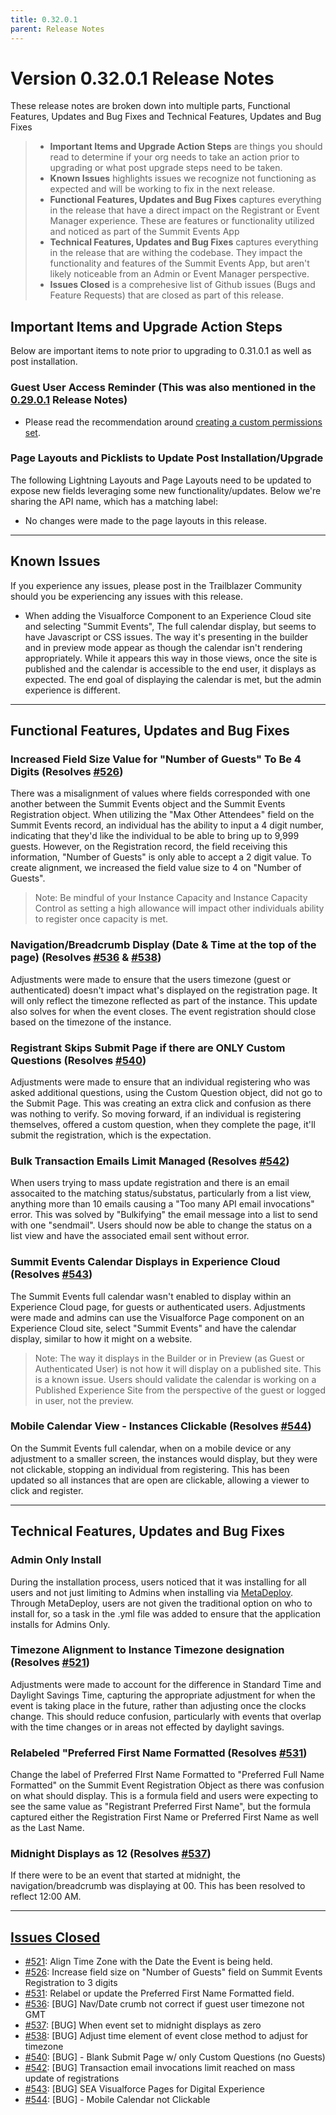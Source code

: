 ```yaml
---
title: 0.32.0.1
parent: Release Notes
---
```


# Version 0.32.0.1 Release Notes

These release notes are broken down into multiple parts, Functional Features, Updates and Bug Fixes and Technical Features, Updates and Bug Fixes 
> - **Important Items and Upgrade Action Steps** are things you should read to determine if your org needs to take an action prior to upgrading or what post upgrade steps need to be taken.
> - **Known Issues** highlights issues we recognize not functioning as expected and will be working to fix in the next release.
> - **Functional Features, Updates and Bug Fixes** captures everything in the release that have a direct impact on the Registrant or Event Manager experience. These are features or functionality utilized and noticed as part of the Summit Events App
> -  **Technical Features, Updates and Bug Fixes** captures everything in the release that are withing the codebase. They impact the functionality and features of the Summit Events App, but aren't likely noticeable from an Admin or Event Manager perspective.
> - **Issues Closed** is a comprehesive list of Github issues (Bugs and Feature Requests) that are closed as part of this release.


## Important Items and Upgrade Action Steps
Below are important items to note prior to upgrading to 0.31.0.1 as well as post installation.

### Guest User Access Reminder (This was also mentioned in the [0.29.0.1](https://sfdo-community-sprints.github.io/summit-events-app-documentation/docs/release-notes/0-29-0-1/) Release Notes)

- Please read the recommendation around [creating a custom permissions set](https://sfdo-community-sprints.github.io/summit-events-app-documentation/docs/Getting-Started/Installing/#creating-a-custom-permission-set-for-the-guest-user). 
  
### Page Layouts and Picklists to Update Post Installation/Upgrade
The following Lightning Layouts and Page Layouts need to be updated to expose new fields leveraging some new functionality/updates. Below we're sharing the API name, which has a matching label:

* No changes were made to the page layouts in this release.

---
## Known Issues

If you experience any issues, please post in the Trailblazer Community should you be experiencing any issues with this release.

* When adding the Visualforce Component to an Experience Cloud site and selecting "Summit Events", The full calendar display, but seems to have Javascript or CSS issues. The way it's presenting in the builder and in preview mode appear as though the calendar isn't rendering appropriately.  While it appears this way in those views, once the site is published and the calendar is accessible to the end user, it displays as expected. The end goal of displaying the calendar is met, but the admin experience is different.

---
## Functional Features, Updates and Bug Fixes

### Increased Field Size Value for "Number of Guests" To Be 4 Digits (Resolves [#526](https://github.com/SFDO-Community/Summit-Events-App/issues/526))
There was a misalignment of values where fields corresponded with one another between the Summit Events object and the Summit Events Registration object. When utilizing the "Max Other Attendees" field on the Summit Events record, an individual has the ability to input a 4 digit number, indicating that they'd like the individual to be able to bring up to 9,999 guests. However, on the Registration record, the field receiving this information, "Number of Guests" is only able to accept a 2 digit value.  To create alignment, we increased the field value size to 4 on "Number of Guests".
> Note: Be mindful of your Instance Capacity and Instance Capacity Control as setting a high allowance will impact other individuals ability to register once capacity is met.

### Navigation/Breadcrumb Display (Date & Time at the top of the page) (Resolves [#536](https://github.com/SFDO-Community/Summit-Events-App/issues/536) & [#538](https://github.com/SFDO-Community/Summit-Events-App/issues/538))
Adjustments were made to ensure that the users timezone (guest or authenticated) doesn't impact what's displayed on the registration page. It will only reflect the timezone reflected as part of the instance. This update also solves for when the event closes. The event registration should close based on the timezone of the instance.

### Registrant Skips Submit Page if there are ONLY Custom Questions (Resolves [#540](https://github.com/SFDO-Community/Summit-Events-App/issues/540))
Adjustments were made to ensure that an individual registering who was asked additional questions, using the Custom Question object, did not go to the Submit Page. This was creating an extra click and confusion as there was nothing to verify. So moving forward, if an individual is registering themselves, offered a custom question, when they complete the page, it'll submit the registration, which is the expectation.

### Bulk Transaction Emails Limit Managed (Resolves [#542](https://github.com/SFDO-Community/Summit-Events-App/issues/542))
When users trying to mass update registration and there is an email assocaited to the matching status/substatus, particularly from a list view, anything more than 10 emails causing a "Too many API email invocations" error. This was solved by "Bulkifying" the email message into a list to send with one "sendmail". Users should now be able to change the status on a list view and have the associated email sent without error.

### Summit Events Calendar Displays in Experience Cloud (Resolves [#543](https://github.com/SFDO-Community/Summit-Events-App/issues/543))
The Summit Events full calendar wasn't enabled to display within an Experience Cloud page, for guests or authenticated users. Adjustments were made and admins can use the Visualforce Page component on an Experience Cloud site, select "Summit Events" and have the calendar display, similar to how it might on a website.
> Note: The way it displays in the Builder or in Preview (as Guest or Authenticated User) is not how it will display on a published site. This is a known issue. Users should validate the calendar is working on a Published Experience Site from the perspective of the guest or logged in user, not the preview.

### Mobile Calendar View - Instances Clickable (Resolves [#544](https://github.com/SFDO-Community/Summit-Events-App/issues/544))
On the Summit Events full calendar, when on a mobile device or any adjustment to a smaller screen, the instances would display, but they were not clickable, stopping an individual from registering. This has been updated so all instances that are open are clickable, allowing a viewer to click and register.



---
## Technical Features, Updates and Bug Fixes

### Admin Only Install
During the installation process, users noticed that it was installing for all users and not just limiting to Admins when installing via [MetaDeploy](https://install.salesforce.org/products/SummitEventsApp/latest). Through MetaDeploy, users are not given the traditional option on who to install for, so a task in the .yml file was added to ensure that the application installs for Admins Only.

### Timezone Alignment to Instance Timezone designation (Resolves [#521](https://github.com/SFDO-Community/Summit-Events-App/issues/521))
Adjustments were made to account for the difference in Standard Time and Daylight Savings Time, capturing the appropriate adjustment for when the event is taking place in the future, rather than adjusting once the clocks change. This should reduce confusion, particularly with events that overlap with the time changes or in areas not effected by daylight savings.

### Relabeled "Preferred First Name Formatted (Resolves [#531](https://github.com/SFDO-Community/Summit-Events-App/issues/531))
Change the label of Preferred FIrst Name Formatted to "Preferred Full Name Formatted" on the Summit Event Registration Object as there was confusion on what should display. This is a formula field and users were expecting to see the same value as "Registrant Preferred First Name", but the formula captured either the Registration First Name or Preferred First Name as well as the Last Name.

### Midnight Displays as 12 (Resolves [#537](https://github.com/SFDO-Community/Summit-Events-App/issues/537))
If there were to be an event that started at midnight, the navigation/breadcrumb was displaying at 00.  This has been resolved to reflect 12:00 AM.



---
## [Issues Closed](https://github.com/SFDO-Community/Summit-Events-App/issues?q=is%3Aissue+is%3Aclosed)
- [#521](https://github.com/SFDO-Community/Summit-Events-App/issues/521): Align Time Zone with the Date the Event is being held.
- [#526](https://github.com/SFDO-Community/Summit-Events-App/issues/526): Increase field size on "Number of Guests" field on Summit Events Registration to 3 digits
- [#531](https://github.com/SFDO-Community/Summit-Events-App/issues/531): Relabel or update the Preferred First Name Formatted field.
- [#536](https://github.com/SFDO-Community/Summit-Events-App/issues/536): [BUG] Nav/Date crumb not correct if guest user timezone not GMT
- [#537](https://github.com/SFDO-Community/Summit-Events-App/issues/537): [BUG] When event set to midnight displays as zero
- [#538](https://github.com/SFDO-Community/Summit-Events-App/issues/538): [BUG] Adjust time element of event close method to adjust for timezone
- [#540](https://github.com/SFDO-Community/Summit-Events-App/issues/540): [BUG] - Blank Submit Page w/ only Custom Questions (no Guests)
- [#542](https://github.com/SFDO-Community/Summit-Events-App/issues/542): [BUG] Transaction email invocations limit reached on mass update of registrations
- [#543](https://github.com/SFDO-Community/Summit-Events-App/issues/543): [BUG] SEA Visualforce Pages for Digital Experience
- [#544](https://github.com/SFDO-Community/Summit-Events-App/issues/544): [BUG] - Mobile Calendar not Clickable
